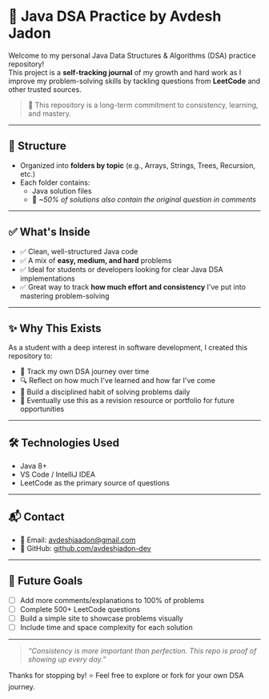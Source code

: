 # 🚀 Java DSA Practice by Avdesh Jadon

Welcome to my personal Java Data Structures & Algorithms (DSA) practice repository!  
This project is a **self-tracking journal** of my growth and hard work as I improve my problem-solving skills by tackling questions from **LeetCode** and other trusted sources.

> 📅 This repository is a long-term commitment to consistency, learning, and mastery.

---

## 📁 Structure

- Organized into **folders by topic** (e.g., Arrays, Strings, Trees, Recursion, etc.)
- Each folder contains:
  - Java solution files
  - 📝 *~50% of solutions also contain the original question in comments*

---

## ✅ What's Inside

- ✅ Clean, well-structured Java code
- ✅ A mix of **easy, medium, and hard** problems
- ✅ Ideal for students or developers looking for clear Java DSA implementations
- ✅ Great way to track **how much effort and consistency** I’ve put into mastering problem-solving

---

## ✨ Why This Exists

As a student with a deep interest in software development, I created this repository to:

- 💪 Track my own DSA journey over time
- 🔍 Reflect on how much I've learned and how far I've come
- 🎯 Build a disciplined habit of solving problems daily
- 🧠 Eventually use this as a revision resource or portfolio for future opportunities

---

## 🛠 Technologies Used

- Java 8+
- VS Code / IntelliJ IDEA
- LeetCode as the primary source of questions

---

## 📬 Contact

- 📧 Email: [avdeshjaadon@gmail.com](mailto:avdeshjaadon@gmail.com)
- 🐙 GitHub: [github.com/avdeshjadon-dev](https://github.com/avdeshjadon-dev)

---

## 🙌 Future Goals

- [ ] Add more comments/explanations to 100% of problems
- [ ] Complete 500+ LeetCode questions
- [ ] Build a simple site to showcase problems visually
- [ ] Include time and space complexity for each solution

---

> _“Consistency is more important than perfection. This repo is proof of showing up every day.”_

Thanks for stopping by! ⭐ Feel free to explore or fork for your own DSA journey.
